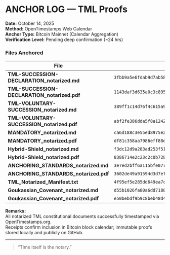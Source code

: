 # ANCHOR LOG — TML Proofs  
**Date:** October 14, 2025  
**Method:** OpenTimestamps Web Calendar  
**Anchor Type:** Bitcoin Mainnet (Calendar Aggregation)  
**Verification Level:** Pending deep confirmation (~24 hrs)  

### Files Anchored
| File                                         | SHA-256 Hash                                                       | Proof                                                 |
| -------------------------------------------- | ------------------------------------------------------------------ | ----------------------------------------------------- |
| **TML-SUCCESSION-DECLARATION_notarized.md**  | `3fbb9a5e6fdab9d7ab584a79fc0b32b8398a6d53b79ddf83280b76ab5a5e3386` | [Proof](TML-SUCCESSION-DECLARATION_notarized.pdf.ots) |
| **TML-SUCCESSION-DECLARATION_notarized.pdf** | `1143daf3d635a0c3c8951b76a352f40c038cec209476b1c944a8672e2c7bd61c` | [Proof](TML-SUCCESSION-DECLARATION_notarized.pdf.ots) |
| **TML-VOLUNTARY-SUCCESSION_notarized.md**    | `389ff1c14d76f4c615a9e9bb12a25ae2db7e3a8f8badca9efae98a45ee1e1a44` | [Proof](TML-VOLUNTARY-SUCCESSION_notarized.pdf.ots)   |
| **TML-VOLUNTARY-SUCCESSION_notarized.pdf**   | `abf2fe386dda5f8a1242925f2eaeef9b078e71805c7401068e29d0d346429b54` | [Proof](TML-VOLUNTARY-SUCCESSION_notarized.pdf.ots) |
| **MANDATORY_notarized.md**                   | `ca6d188c3e55ed8975e2cccde4124db20a35945b000e93ef2432aaedcb353011` | [Proof](MANDATORY_notarized.pdf.ots)                  |
| **MANDATORY_notarized.pdf**                  | `df81c358aa7986eff88ed1b6b09a959e31b14e3f1456681eefccc4ffb2dd3993` | [Proof](MANDATORY_notarized.pdf.ots) |
| **Hybrid-Shield_notarized.md**               | `f3dc12d9a283ad253f5145ea68bafb465249ff3d24d7237b00ef55b24be7ffcb` | [Proof](Hybrid-Shield_notarized.pdf.ots)              |
| **Hybrid-Shield_notarized.pdf**              | `8386714e2c23c2c0b7289cf3a62eebeb0c67ab661404fd08e9f77f423bd1d16b` | [Proof](Hybrid-Shield_notarized.pdf.ots) |
| **ANCHORING_STANDARDS_notarized.md**         | `3e7ed2bff6a115bfe077219a50257b9835eaf04936b8a778376cfeeef91afe55` | [Proof](ANCHORING_STANDARDS_notarized.pdf.ots)        |
| **ANCHORING_STANDARDS_notarized.pdf**        | `3602de49a91594d3d7ef9445857f5a9b7687e5c21b12ded10e994ba31e502b00` | [Proof](ANCHORING_STANDARDS_notarized.md.ots) |
| **TML_Notarized_Manifest.txt**               | `4f95ef5e285dd649ea7cb32aaf97319cb557ba6d9b062336387253f4feccd981` | [Proof](TML_Notarized_Manifest.txt.ots)               |
| **Goukassian_Covenant_notarized.md**         | `d55b1026fa80a6dd7188a84dd0501d1779b9b47a0f391afe4b953ba3b3bc1d8f` | [Proof](Goukassian_Covenant_notarized.md.ots)         |
| **Goukassian_Covenant_notarized.pdf**        | `e50bebdf9b9c8beb48d41a5b031ad93efcc8c0e8a9724cd72416a6c96125f2bc` | [Proof](Goukassian_Covenant_notarized.md.ots)         |


**Remarks:**  
All notarized TML constitutional documents successfully timestamped via OpenTimestamps.org.  
Receipts confirm inclusion in Bitcoin block calendar; immutable proofs stored locally and publicly on GitHub.

---

> “Time itself is the notary.”  
